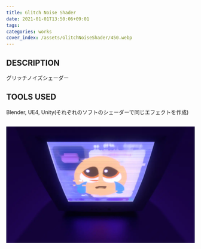 ```yaml
---
title: Glitch Noise Shader
date: 2021-01-01T13:50:06+09:01
tags:
categories: works
cover_index: /assets/GlitchNoiseShader/450.webp
---
```


## DESCRIPTION
グリッチノイズシェーダー


## TOOLS USED
Blender, UE4, Unity(それぞれのソフトのシェーダーで同じエフェクトを作成)

![](/assets/GlitchNoiseShader/01.webp)
---